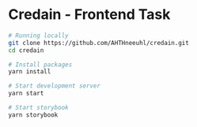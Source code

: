 # Credain - Frontend Task

```sh
# Running locally
git clone https://github.com/AHTHneeuhl/credain.git
cd credain

# Install packages
yarn install

# Start development server
yarn start

# Start storybook
yarn storybook
```
